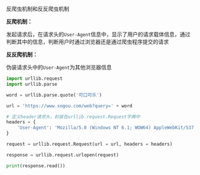反爬虫机制和反反爬虫机制



**反爬机制：**

发起请求后，在请求头的`User-Agent`信息中，显示了用户的请求载体信息，通过判断其中的信息，判断用户时通过浏览器还是通过爬虫程序提交的请求



**反反爬机制：**

伪装请求头中的`User-Agent`为其他浏览器信息



```python
import urllib.request
import urllib.parse

word = urllib.parse.quote('可口可乐')

url = 'https://www.sogou.com/web?query=' + word

# 定义header请求头，封装在urllib.request.Request字典中
headers = {
    'User-Agent': 'Mozilla/5.0 (Windows NT 6.1; WOW64) AppleWebKit/537.36 (KHTML, like Gecko) Chrome/67.0.3396.99 Safari/537.36',
}

request = urllib.request.Request(url = url, headers = headers)

response = urllib.request.urlopen(request)

print(response.read())
```



